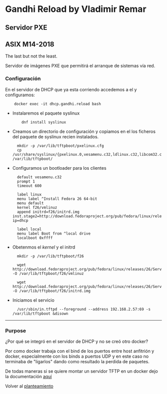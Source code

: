 # Gandhi Reload by Vladimir Remar
## Servidor PXE
## ASIX M14-2018

The last but not the least.

Servidor de imágenes PXE que permitirá el arranque de
sistemas vía red.


### Configuración

En el servidor de DHCP que ya esta corriendo accedemos a el y configuramos:

		docker exec -it dhcp.gandhi.reload bash

-	Instalaremos el paquete syslinux

			dnf install syslinux

- Creamos un directorio de configuración y copiamos en el los ficheros
del paquete de syslinux recien instalados.

		mkdir -p /var/lib/tftpboot/pxelinux.cfg
		cp /usr/share/syslinux/{pxelinux.0,vesamenu.c32,ldlinux.c32,libcom32.c32,libutil.c32} /var/lib/tftpboot/

- Configuramos un bootloader para los clientes
	
		default vesamenu.c32
		prompt 1
		timeout 600

		label linux
		menu label ^Install Fedora 26 64-bit
		menu default
		kernel f26/vmlinuz
		append initrd=f26/initrd.img inst.stage2=http://download.fedoraproject.org/pub/fedora/linux/releases/26/Server/x86_64/os/ ip=dhcp

		label local
		menu label Boot from ^local drive
		localboot 0xffff

- Obetenmos el *kernel* y el initrd

		mkdir -p /var/lib/tftpboot/f26

		wget http://download.fedoraproject.org/pub/fedora/linux/releases/26/Server/x86_64/os/images/pxeboot/vmlinuz -O /var/lib/tftpboot/f26/vmlinuz

		wget http://download.fedoraproject.org/pub/fedora/linux/releases/26/Server/x86_64/os/images/pxeboot/initrd.img -O /var/lib/tftpboot/f26/initrd.img

- Iniciamos el servicio 

		/usr/sbin/in.tftpd --foreground --address 192.168.2.57:69 -s /var/lib/tftpboot &disown

---
### Purpose

¿Por qué se integró en el servidor de DHCP y no se creó otro docker?

Por como docker trabaja con el bind de los puertos entre host anfitrión 
y docker, especialmente con los binds a puertos UDP y en este caso no 
terminaba de "ligarlos" dando como resultado la perdida de paquetes.

De todas maneras si se quiere montar un servidor TFTP en un docker
dejo la documentación [aquí](https://gitlab.com/vladimir-remar/Gandhi.Reload/tree/master/Documentacion/ServerPXE/ServerTFTP)

Volver al [planteamiento](https://gitlab.com/vladimir-remar/Gandhi.Reload/blob/master/Documentacion/Planing_proyecto.md)